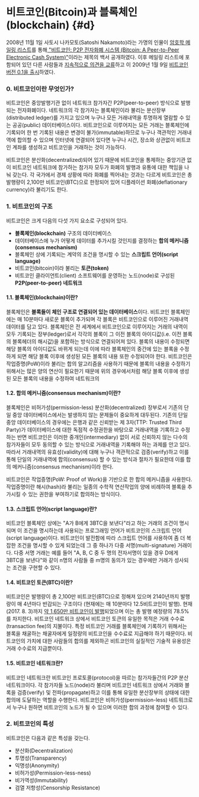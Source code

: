 # 비트코인\(Bitcoin\)과 블록체인\(blockchain\) {#d}

2008년 11월 1일 사토시 나카모토\(Satoshi Nakamoto\)라는 가명의 인물이 [암호학 메일링 리스트](http://satoshi.nakamotoinstitute.org/emails/cryptography/1/#selection-14.11-51.41)를 통해[ "비트코인: P2P 전자화폐 시스템 \(Bitcoin: A Peer-to-Peer Electronic Cash System\)"](http://www.bitcoin.org/bitcoin.pdf)이라는 제목의 백서 공개하였다. 이후 메일링 리스트에 포함되어 있던 다른 사람들과 [지속적으로 의견을 교류](http://satoshi.nakamotoinstitute.org/emails/cryptography/)하고 이 2009년 1월 9일 [비트코인 버전 0.1을 출시](http://satoshi.nakamotoinstitute.org/emails/cryptography/16/#selection-19.39-23.43)하였다.

### 0. 비트코인이란 무엇인가?

비트코인은 중앙발행기관 없이 네트워크 참가자간 P2P\(peer-to-peer\) 방식으로 발행되는 전자화폐이다. 네트워크의 각 참가자는 블록체인이라 불리는 분산장부\(distributed ledger\)를 가지고 있으며 누구나 모든 거래내역을 투명하게 열람할 수 있는 공공\(public\) 데이터베이스이다. 비트코인으로 이루어지는 모든 거래는 블록체인에 기록되어 한 번 기록된 내용은 변경이 불가\(immutable\)하므로 누구나 객관적인 거래내역에 합의할 수 있으며 인터넷에 연결되어 있다면 누구나 시간, 장소와 상관없이 비트코인 계좌를 생성하고 비트코인을 거래하는 것이 가능하다.

비트코인은 분산화\(decentralized\)되어 있기 때문에 비트코인을 통제하는 중앙기관 없이 비트코인 네트워크에 참가하는 참가자 모두가 화폐의 발행과 유통에 대한 책임을 나눠 갖는다. 각 국가에서 경제 상황에 따라 화폐를 찍어내는 것과는 다르게 비트코인은 총 발행량이 2,100만 비트코인\(BTC\)으로 한정되어 있어 디플레이션 화폐\(deflationary currency\)라 불리기도 한다.

### 1. 비트코인의 구조

비트코인은 크게 다음의 다섯 가지 요소로 구성되어 있다. 

* **블록체인\(blockchain\)** 구조의 데이터베이스
* 데이터베이스에 누가 어떻게 데이터를 추가시킬 것인지를 결정하는 **합의 메커니즘\(consensus mechanism\)**
* 블록체인 상에 기록되는 계약의 조건을 명시할 수 있는 **스크립트 언어\(script language\)** 
* 비트코인\(bitcoin\)이라 불리는 **토큰\(token\)**
* 비트코인 클라이언트\(client\) 소프트웨어를 운영하는 노드\(node\)로 구성된 **P2P\(peer-to-peer\) 네트워크**

#### 1.1. 블록체인\(blockchain\)이란?

블록체인은 **블록들이 체인 구조로 연결되어 있는 데이터베이스**이다. 비트코인 블록체인에는 매 10분마다 새로운 블록이 추가되며 각 블록은 비트코인으로 이루어진 거래내역 데이터를 담고 있다. 블록체인은 전 세계에서 비트코인으로 이루어지는 거래의 내역이 모두 기록되는 장부\(ledger\)로서 각각의 블록이 그 이전 블록의 아이디값\(i.e. 이전 블록의 블록헤더의 해시값\)을 포함하는 방식으로 연결되어져 있다. 블록의 내용이 수정되면 해당 블록의 아이디값도 바뀌게 되는데 이에 따라 블록체인의 중간에 있는 블록을 수정하게 되면 해당 블록 이후에 생성된 모든 블록의 내용 또한 수정되어야 한다. 비트코인은 작업증명\(PoW\)이라 불리는 합의 알고리즘을 사용하기 때문에 블록의 내용을 수정하기 위해서는 많은 양의 연산이 필요한기 때문에 위의 경우에서처럼 해당 블록 이후에 생성된 모든 블록의 내용을 수정하여 네트워크의  

#### 1.2. 합의 메커니즘\(consensus mechanism\)이란?

블록체인은 비허가성\(permission-less\) 분산화\(decentralized\) 장부로서 기존의 단일 중앙 데이터베이스에서는 발생하지 않는 문제들이 중요하게 대두된다. 기존의 단일 중앙 데이터베이스의 경우에는 은행과 같은 신뢰받는 제 3자\(TTP: Trusted Third Party\)가 데이터베이스에 대한 독점적 수정권한을 바탕으로 거래내역을 기록하고 수정하는 반면 비트코인은 이러한 중개인\(intermediary\) 없이 서로 신뢰하지 않는 다수의 참가자들이 모두 동의할 수 있는 방식으로 거래내역을 기록해야 하는 과제를 안고 있다. 따라서 거래내역의 유효성\(validity\)에 대해 누구나 객관적으로 검증\(verify\)하고 이를 통해 단일의 거래내역에 합의\(consensus\) 할 수 있는 방식과 절차가 필요한데 이를 합의 메커니즘\(consensus mechanism\)이라 한다.

비트코인은 작업증명\(PoW: Proof of Work\)을 기반으로 한 합의 메커니즘을 사용한다. 작업증명이란 해시\(hash\)라 불리는 일종의 수학적 연산작업의 양에 비례하여 블록을 추가시킬 수 있는 권한을 부여하기로 합의하는 방식이다.

#### 1.3. 스크립트 언어\(script language\)란?

비트코인 블록체인 상에는 "A가 B에게 3BTC을 보낸다"라고 하는 거래의 조건이 명시되며 이 조건을 명시하는데 사용되는 프로그래밍 언어가 비트코인의 스크립트 언어\(script language\)이다. 비트코인이 발전함에 따라 스크립트 언어를 사용하여 좀 더 복잡한 조건을 명시할 수 있게 되었는데 그 중 하나가 다중 서명\(multi-signature\) 거래이다. 다중 서명 거래는 예를 들어 "A, B, C 중 두 명의 전자서명이 있을 경우 D에게 3BTC을 보낸다"와 같이 n명의 사람들 중 m명의 동의가 있는 경우에만 거래가 성사되는 조건을 구현할 수 있다.

#### 1.4. 비트코인 토큰\(BTC\)이란?

비트코인은 발행량이 총 2,100만 비트코인\(BTC\)으로 정해져 있으며 2140년까지 발행량이 매 4년마다 반감되는 구조이다 \(현재에는 매 10분마다 12.5비트코인이 발행\). 현재\(2017. 8. 3\)까지 [약 1,650만 비트코인이 발행](http://www.bitcoinblockhalf.com/)되었으며 이는 총 발행 예정량의 78.5%를 차지한다. 비트코인 네트워크 상에서 비트코인 토큰의 유일한 목적은 거래 수수료\(transaction fee\)의 지불이다. 특정 비트코인 거래를 블록체인에 기록하기 위해서는 블록을 채굴하는 채굴자에게 일정량의 비트코인을 수수료로 지급해야 하기 때문이다. 비트코인의 가치에 대한 사람들의 합의를 제외하곤 비트코인의 실질적인 기술적 유용성은 거래 수수료의 지급뿐이다.

#### 1.5. 비트코인 네트워크란?

비트코인 네트워크란 비트코인 프로토콜\(protocol\)을 따르는 참가자들간의 P2P 분산 네트워크이다. 각 참가자들 노드\(node\)라 불리며 비트코인 네트워크 상에서 거래와 블록을 검증\(verify\) 및 전파\(propagate\)하고 이를 통해 유일한 분산장부의 상태에 대한 합의에 도달하는 역할을 수행한다. 비트코인은 비허가성\(permission-less\) 네트워크로서 누구나 원하면 비트코인의 노드가 될 수 있으며 이러한 합의 과정에 참여할 수 있다.

### 2. 비트코인의 특성

비트코인은 다음과 같은 특성을 갖는다.

* 분산화\(Decentralization\)
* 투명성\(Transparency\)
* 익명성\(Anonymity\)
* 비허가성\(Permission-less-ness\)
* 비가역성\(Immutability\)
* 검열 저항성\(Censorship Resistance\)



